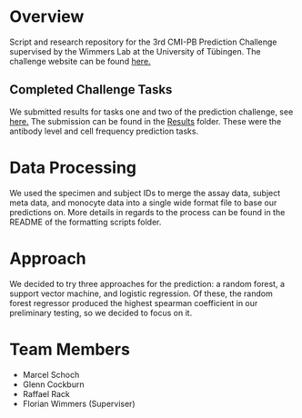 # Overview
Script and research repository for the 3rd CMI-PB Prediction Challenge supervised by the Wimmers Lab at the University of Tübingen. The challenge website can be found [here.](https://www.cmi-pb.org/blog/prediction-challenge-overview/)

## Completed Challenge Tasks
We submitted results for tasks one and two of the prediction challenge, see [here.](https://www.cmi-pb.org/blog/prediction-challenge-overview/#Prediction%20challenge%20tasks) The submission can be found in the [Results](05_Results) folder. These were the antibody level and cell frequency prediction tasks.

# Data Processing
We used the specimen and subject IDs to merge the assay data, subject meta data, and monocyte data into a single wide format file to base our predictions on. More details in regards to the process can be found in the README of the formatting scripts folder.

# Approach
We decided to try three approaches for the prediction: a random forest, a support vector machine, and logistic regression. Of these, the random forest regressor produced the highest spearman coefficient in our preliminary testing, so we decided to focus on it.

# Team Members
- Marcel Schoch
- Glenn Cockburn
- Raffael Rack
- Florian Wimmers (Superviser)
